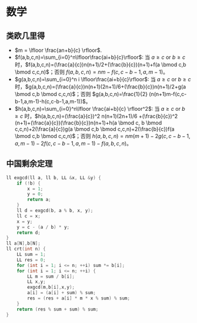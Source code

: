 # 数学

## 类欧几里得

* $m = \lfloor \frac{an+b}{c} \rfloor$.
* $f(a,b,c,n)=\sum_{i=0}^n\lfloor\frac{ai+b}{c}\rfloor$: 当 $a \ge c$ or $b \ge c$ 时，$f(a,b,c,n)=(\frac{a}{c})n(n+1)/2+(\frac{b}{c})(n+1)+f(a \bmod c,b \bmod c,c,n)$；否则 $f(a,b,c,n)=nm-f(c,c-b-1,a,m-1)$。
* $g(a,b,c,n)=\sum_{i=0}^n i \lfloor\frac{ai+b}{c}\rfloor$: 当 $a \ge c$ or $b \ge c$ 时，$g(a,b,c,n)=(\frac{a}{c})n(n+1)(2n+1)/6+(\frac{b}{c})n(n+1)/2+g(a \bmod c,b \bmod c,c,n)$；否则 $g(a,b,c,n)=\frac{1}{2} (n(n+1)m-f(c,c-b-1,a,m-1)-h(c,c-b-1,a,m-1))$。
* $h(a,b,c,n)=\sum_{i=0}^n\lfloor \frac{ai+b}{c} \rfloor^2$: 当 $a \ge c$ or $b \ge c$ 时，$h(a,b,c,n)=(\frac{a}{c})^2 n(n+1)(2n+1)/6 +(\frac{b}{c})^2 (n+1)+(\frac{a}{c})(\frac{b}{c})n(n+1)+h(a \bmod c, b \bmod c,c,n)+2(\frac{a}{c})g(a \bmod c,b \bmod c,c,n)+2(\frac{b}{c})f(a \bmod c,b \bmod c,c,n)$；否则 $h(a,b,c,n)=nm(m+1)-2g(c,c-b-1,a,m-1)-2f(c,c-b-1,a,m-1)-f(a,b,c,n)$。

## 中国剩余定理

```c++
ll exgcd(ll a, ll b, LL &x, LL &y) {
    if (!b) {
        x = 1;
        y = 0;
        return a;
    }
    ll d = exgcd(b, a % b, x, y);
    ll c = x;
    x = y;
    y = c - (a / b) * y;
    return d;
}
ll a[N],b[N];
ll crt(int n) {
    LL sum = 1;
    LL res = 0;
    for (int i = 1; i <= n; ++i) sum *= b[i];
    for (int i = 1; i <= n; ++i) {
        LL m = sum / b[i];
        LL x,y;
        exgcd(m,b[i],x,y);
        a[i] = (a[i] + sum) % sum;
        res = (res + a[i] * m * x % sum) % sum;
    }
    return (res % sum + sum) % sum;
}
```
